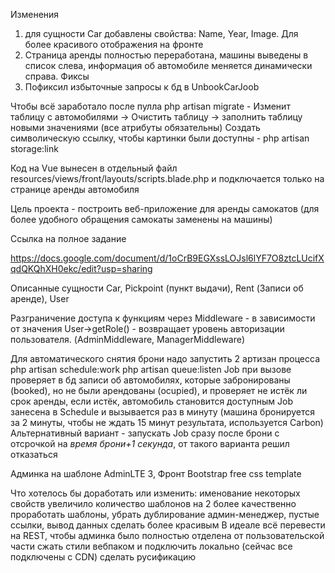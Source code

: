 
Изменения
1) для сущности Car добавлены свойства: Name, Year, Image. Для более красивого отображения на фронте
2) Страница аренды полностью переработана, машины выведены в список слева, информация об автомобиле меняется динамически справа.
Фиксы
3) Пофиксил избыточные запросы к бд в UnbookCarJoob

Чтобы всё заработало после пулла
php artisan migrate - Изменит таблицу с автомобилями -> Очистить таблицу -> заполнить таблицу новыми значениями (все атрибуты обязательны)
Создать символическую ссылку, чтобы картинки были доступны - php artisan storage:link


Код на Vue вынесен в отдельный файл resources/views/front/layouts/scripts.blade.php и подключается только на странице аренды автомобиля



Цель проекта - построить веб-приложение для аренды самокатов (для более удобного обращения самокаты заменены на машины)

Ссылка на полное задание 

https://docs.google.com/document/d/1oCrB9EGXssLOJsl6lYF7O8ztcLUcifXqdQKQhXH0ekc/edit?usp=sharing

Описанные сущности Car, Pickpoint (пункт выдачи), Rent (Записи об аренде), User

Разграничение доступа к функциям через Middleware - в зависимости от значения User->getRole() - возвращает уровень авторизации пользователя. (AdminMiddleware, ManagerMiddleware)

Для автоматического снятия брони надо запустить 2 артизан процесса
php artisan schedule:work
php artisan queue:listen
Job при вызове проверяет в бд записи об автомобилях, которые забронированы (booked), но не были арендованы (ocupied), и проверяет не истёк ли срок аренды, если истёк, автомобиль становится доступным
Job занесена в Schedule и вызывается раз в минуту (машина бронируется за 2 минуты, чтобы не ждать 15 минут результата, используется Carbon)
Альтернативный вариант - запускать Job сразу после брони с отсрочкой на *время брони+1 секунда*, от такого варианта решил отказаться

Админка на шаблоне AdminLTE 3, Фронт Bootstrap free css template

Что хотелось бы доработать или изменить:
именование некоторых свойств увеличило количество шаблонов на 2
более качественно проработать шаблоны, убрать дублирование админ-менеджер, пустые ссылки, вывод данных сделать более красивым
В идеале всё перевести на REST,  чтобы админка было полностью отделена от пользовательской части
сжать стили вебпаком и подключить локально (сейчас все подключены с CDN)
сделать русификацию
